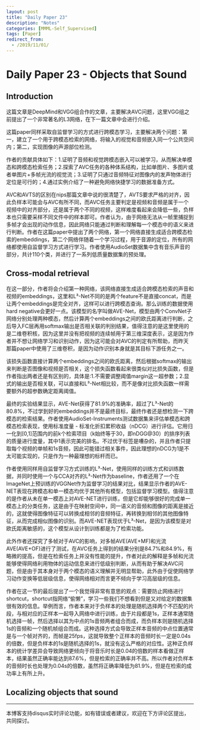 ```yaml
---
layout: post
title: "Daily Paper 23"
description: "Notes"
categories: [MMML-Self_Supervised]
tags: [Paper]
redirect_from:
  - /2019/11/01/
---
```


# Daily Paper 23 - Objects that Sound  

## Introduction  

这篇文章是DeepMind和VGG组合作的文章，主要解决AVC问题，这里VGG组之前提出了一个非常著名的L3网络，在下一篇文章中会进行介绍。  

这篇paper同样采取自监督学习的方式进行跨模态学习，主要解决两个问题：第一，建立了一个用于跨模态检索的网络，将输入的视觉和音频嵌入同一个公共空间内；第二，实现图像的声源部位检测。  

作者的贡献具体如下：1.证明了音频和视觉跨模态嵌入可以被学习，从而解决单模态和跨模态检索任务；2.探索了AVC任务的各种体系结构，比如单图片、多图片或者单图片+多帧光流的视觉流；3.证明了只通过音频特征对图像内的发声物体进行定位是可行的；4.通过实例介绍了一种避免网络快捷学习的数据准备方式。  

AVC和AVTS的区别在nips那篇文章中说的很清楚了，AVTS要求严格的对齐，因此负样本可能会与AVC有所不同，而AVC任务主要判定是视频和音频是属于一个视频中的对齐部分，还是属于两个不同的视频，这样难度看起来会降低一些，负样本也只需要采样不同文件中的样本即可。作者认为，由于网络无法从一帧里捕捉到多帧才会出现的动作信息，因此网络只能通过判断和理解每一个模态中的语义来进行判断。作者在这篇paper中提出了两个网络，第一个网络直接生成适合跨模态检索的embeddings，第二个网络伴随着一个学习过程，用于音源的定位，所有的网络都使用自监督学习方式进行学习。作者使用AudioSet数据集中含有音乐声音的部分，共计110个类，并进行了一系列低质量数据集的预处理。  

## Cross-modal retrieval  

在这一部分，作者将会介绍第一种网络，该网络直接生成适合跨模态检索的声音和视频的embeddings，这里和L³-Net不同的是两个feature不是直接concat，而是让两个embeddings是完全对齐，这样可以进行跨模态查询。那么训练的数据使用hard negative会更好一点。该模型的名字叫做AVE-Net，模型由两个ConvNet子网络分别处理两种模态，然后计算两个embeddings之间的欧氏距离进行判断，之后导入FC层再用softmax输出是否相关联的判别结果，值得注意的是这里使用的是二维卷积核，因为这里并没有把视频的连续帧用于第三维深度表示，这是因为作者并不想让网络学习和识别动作，因为这可能会对AVC的判定有所帮助，而昨天那篇paper中使用了三维卷积，是因为动作识别本身就是其目标下游任务之一。  

该损失函数直接计算两个embeddings之间的欧氏距离，然后根据softmax的输出来判断是否图像和视频是否相关，这个损失函数看起来很类似对比损失函数，但是作者指出两者还是有区别的，具体是:1.不需要调整阈值margin这一超参数；2.显式的输出是否相关联，可以直接和L³-Net相比较，而不是像对比损失函数一样需要额外的超参数确定距离阈值。  

最终的实验结果显示，AVE-Net获得了81.9%的准确率，超过了L³-Net的80.8%，不过学到好的embeddings并不是最终目标，最终作者还是想检测一下跨模态的检索结果。作者使用AudioSet-Instruments测试数据集来评估单模态和跨模态检索表现，使用标准度量 - 标准化折扣累积收益（nDCG）进行评估。它用归一化到\[0,1]范围内的前k个检索项目（k始终等于30，即nDGG@30）的排序列表的质量进行度量，其中1表示完美的排名。不过优于标签是嘈杂的，并且作者只提取每个视频的单帧和1s音频，因此可能错过相关事件，因此理想的nDCG为1是不太可能实现的，只是作为一种最理想的标杆而已。  

作者使用同样用自监督学习方式训练的L³-Net，使用同样的训练方式和训练数据，并同时使用一个与CCA对齐的L³-Net作为baseline，作者还用了一个在ImageNet上预训练的VGGNet作为监督学习的结果对比，结果显示作者的AVE-NET表现在跨模态和单一模态均优于其他所有模型，包括监督学习模型。值得注意的是作者从未在单一模态上对AVE-NET进行训练，但是它却能够很好的完成单一模态上的分类任务，这是由于在映射空间中，同一语义的音频和图像的距离是接近的，这就使得图像特征可以转换成相邻的音频特征，再转换到相邻的其他图像特征，从而完成相似图像的识别。而AVE-NET表现优于L³-Net，是因为该模型是对欧氏距离敏感的，这个模型从设计到训练都是为了检索功能。  

此外作者还探究了多帧对于AVC的影响，对多帧AVE(AVE+MF)和光流AVE(AVE+OF)进行了测试，在AVC任务上得到的结果分别是84.7%和84.9%，有略微的提高，但是在检索任务上并没有性能的提升，作者对此的解释是多帧和光流能够使得网络利用物体的运动信息来进行低级别判断，从而有助于解决AVC问题，但是由于其本身对于两个模态的语义理解并无明显帮助，此外由于促使网络学习动作变换等低层级信息，使得网络相对而言更不倾向于学习高层级的信息。  

作者在这一节的最后提出了一个我觉得非常有意思的观点：需要防止网络进行shortcut，shortcut指网络“偷懒”，学习一些我们不想看到但是又对给定的数据集很有效的信息。举例而言，作者本来对于负样本的处理是随机选择两个不匹配的片段，与相对应的正样本一起导入网络中进行训练，由于片段都是1s，正样本通常随机选择一帧，然后选择以其为中点的1s音频两者组合而成，而负样本则是随机选择1s的音频和一个随机帧组合而成。这种选择方式会导致正样本音频的中点位置通常是与一个帧对齐的，而帧是25fps，这就导致整个正样本的音频时长一定是0.04s的倍数，但是负样本的1s是随机选择的1s，就没有这么严格的对应性。这种正负样本的统计学差异会导致网络更倾向于将音乐时长是0.04的倍数的样本看做正样本，结果虽然正确率能达到87.6%，但是检索的正确率并不高。所以作者对负样本的音频时长也处理为0.04s的倍数，虽然将正确率降低为81.9%，但是在检索的成功率上有所上升。  

## Localizing objects that sound  




---
本博客支持disqus实时评论功能，如有错误或者建议，欢迎在下方评论区提出，共同探讨。  
